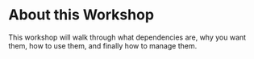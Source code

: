 # About this Workshop

This workshop will walk through what dependencies are, why you want them, how to use them, and finally how to manage them.
